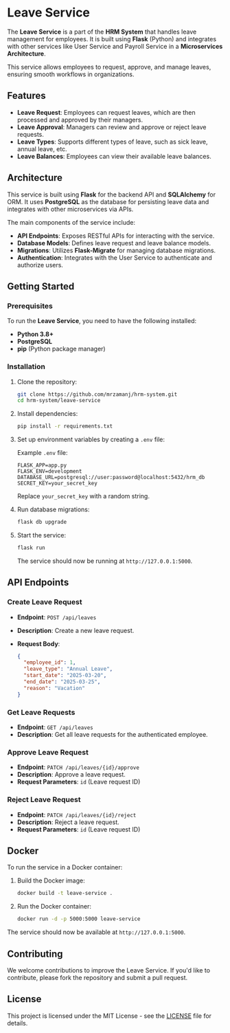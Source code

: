 # Leave Service

The **Leave Service** is a part of the **HRM System** that handles leave management for employees. It is built using **Flask** (Python) and integrates with other services like User Service and Payroll Service in a **Microservices Architecture**.

This service allows employees to request, approve, and manage leaves, ensuring smooth workflows in organizations.


## Features

- **Leave Request**: Employees can request leaves, which are then processed and approved by their managers.
- **Leave Approval**: Managers can review and approve or reject leave requests.
- **Leave Types**: Supports different types of leave, such as sick leave, annual leave, etc.
- **Leave Balances**: Employees can view their available leave balances.

## Architecture

This service is built using **Flask** for the backend API and **SQLAlchemy** for ORM. It uses **PostgreSQL** as the database for persisting leave data and integrates with other microservices via APIs.

The main components of the service include:
- **API Endpoints**: Exposes RESTful APIs for interacting with the service.
- **Database Models**: Defines leave request and leave balance models.
- **Migrations**: Utilizes **Flask-Migrate** for managing database migrations.
- **Authentication**: Integrates with the User Service to authenticate and authorize users.

## Getting Started

### Prerequisites

To run the **Leave Service**, you need to have the following installed:
- **Python 3.8+**
- **PostgreSQL**
- **pip** (Python package manager)

### Installation

1. Clone the repository:

    ```bash
    git clone https://github.com/mrzamanj/hrm-system.git
    cd hrm-system/leave-service
    ```

2. Install dependencies:

    ```bash
    pip install -r requirements.txt
    ```

3. Set up environment variables by creating a `.env` file:

    Example `.env` file:

    ```env
    FLASK_APP=app.py
    FLASK_ENV=development
    DATABASE_URL=postgresql://user:password@localhost:5432/hrm_db
    SECRET_KEY=your_secret_key
    ```

    Replace `your_secret_key` with a random string.

4. Run database migrations:

    ```bash
    flask db upgrade
    ```

5. Start the service:

    ```bash
    flask run
    ```

    The service should now be running at `http://127.0.0.1:5000`.

## API Endpoints

### Create Leave Request

- **Endpoint**: `POST /api/leaves`
- **Description**: Create a new leave request.
- **Request Body**:

    ```json
    {
      "employee_id": 1,
      "leave_type": "Annual Leave",
      "start_date": "2025-03-20",
      "end_date": "2025-03-25",
      "reason": "Vacation"
    }
    ```

### Get Leave Requests

- **Endpoint**: `GET /api/leaves`
- **Description**: Get all leave requests for the authenticated employee.

### Approve Leave Request

- **Endpoint**: `PATCH /api/leaves/{id}/approve`
- **Description**: Approve a leave request.
- **Request Parameters**: `id` (Leave request ID)

### Reject Leave Request

- **Endpoint**: `PATCH /api/leaves/{id}/reject`
- **Description**: Reject a leave request.
- **Request Parameters**: `id` (Leave request ID)

## Docker

To run the service in a Docker container:

1. Build the Docker image:

    ```bash
    docker build -t leave-service .
    ```

2. Run the Docker container:

    ```bash
    docker run -d -p 5000:5000 leave-service
    ```

The service should now be available at `http://127.0.0.1:5000`.

## Contributing

We welcome contributions to improve the Leave Service. If you'd like to contribute, please fork the repository and submit a pull request.

## License

This project is licensed under the MIT License - see the [LICENSE](../LICENSE) file for details.

